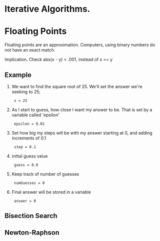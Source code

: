 # Iterative Algorithms.
# Floating Points

Floating points are an approximation. Computers, using binary numbers do not have an exact match.

Implication. Check abs(x - y) < .001, instead of x == y

## Example

1. We want to find the square root of 25.
We'll set the answer we're seeking to 25;

        x = 25



2. As I start to guess, how close I want my answer to be.
That is set by a variable called 'epsilon'

        epsilon = 0.01



3. Set how big my steps will be with my answer starting at 0, and adding increments of 0.1

        step = 0.1



4. initial guess value

        guess = 0.0

5. Keep track of number of guesses

        numGuesses = 0




6. Final answer will be stored in a variable

        answer = 0

## Bisection Search

## Newton-Raphson

